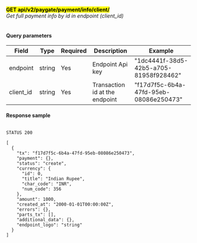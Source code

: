 **<mark>GET api/v2/paygate/payment/info/client/<br/>**
*Get full payment info by id in endpoint (client_id)<br/><br/>*

#### Query parameters

| Field     | Type          | Required | Description                    | Example                                |
|-----------|---------------|----------|--------------------------------|----------------------------------------|
| endpoint  | string <uuid> | Yes      | Endpoint Api key               | "1dc4441f-38d5-42b5-a705-81958f928462" |
| client_id | string <uuid> | Yes      | Transaction id at the endpoint | "f17d7f5c-6b4a-47fd-95eb-08086e250473" | 

#### Response sample

```

STATUS 200

[
  {
    "tx": "f17d7f5c-6b4a-47fd-95eb-08086e250473",
    "payment": {},
    "status": "create",
    "currency": {
      "id": 0,
      "title": "Indian Rupee",
      "char_code": "INR",
      "num_code": 356
    },
    "amount": 1000,
    "created_at": "2000-01-01T00:00:00Z",
    "errors": {},
    "parts_tx": [],
    "additional_data": {},
    "endpoint_logo": "string"
  }
]
```